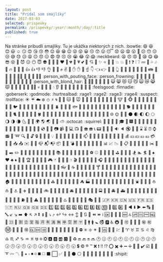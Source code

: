 ```yaml
---
layout: post
title: "Pridal som smajlíky"
date: 2017-03-03
selected: prispevky
permalink: /prispevky/:year/:month/:day/:title
published: true
---
```


Na stránke pribudli smajlíky. Tu je ukážka niektorých z nich.
    :bowtie:
    :smile:
    :laughing:
    :blush:
    :smiley:
    :relaxed:
    :smirk:
    :heart_eyes:
    :kissing_heart:
    :kissing_closed_eyes:
    :flushed:
    :relieved:
    :satisfied:
    :grin:
    :wink:
    :stuck_out_tongue_winking_eye:
    :stuck_out_tongue_closed_eyes:
    :grinning:
    :kissing:
    :kissing_smiling_eyes:
    :stuck_out_tongue:
    :sleeping:
    :worried:
    :frowning:
    :anguished:
    :open_mouth:
    :grimacing:
    :confused:
    :hushed:
    :expressionless:
    :unamused:
    :sweat_smile:
    :sweat:
    :disappointed_relieved:
    :weary:
    :pensive:
    :disappointed:
    :confounded:
    :fearful:
    :cold_sweat:
    :persevere:
    :cry:
    :sob:
    :joy:
    :astonished:
    :scream:
    :neckbeard:
    :tired_face:
    :angry:
    :rage:
    :triumph:
    :sleepy:
    :yum:
    :mask:
    :sunglasses:
    :dizzy_face:
    :imp:
    :smiling_imp:
    :neutral_face:
    :no_mouth:
    :innocent:
    :alien:
    :yellow_heart:
    :blue_heart:
    :purple_heart:
    :heart:
    :green_heart:
    :broken_heart:
    :heartbeat:
    :heartpulse:
    :two_hearts:
    :revolving_hearts:
    :cupid:
    :sparkling_heart:
    :sparkles:
    :star:
    :star2:
    :dizzy:
    :boom:
    :collision:
    :anger:
    :exclamation:
    :question:
    :grey_exclamation:
    :grey_question:
    :zzz:
    :dash:
    :sweat_drops:
    :notes:
    :musical_note:
    :fire:
    :hankey:
    :poop:
    :shit:
    :+1:
    :thumbsup:
    :-1:
    :thumbsdown:
    :ok_hand:
    :punch:
    :facepunch:
    :fist:
    :v:
    :wave:
    :hand:
    :raised_hand:
    :open_hands:
    :point_up:
    :point_down:
    :point_left:
    :point_right:
    :raised_hands:
    :pray:
    :point_up_2:
    :clap:
    :muscle:
    :metal:
    :fu:
    :runner:
    :running:
    :couple:
    :family:
    :two_men_holding_hands:
    :two_women_holding_hands:
    :dancer:
    :dancers:
    :ok_woman:
    :no_good:
    :information_desk_person:
    :raising_hand:
    :bride_with_veil:
    :person_with_pouting_face:
    :person_frowning:
    :bow:
    :couple_with_heart:
    :massage:
    :haircut:
    :nail_care:
    :boy:
    :girl:
    :woman:
    :man:
    :baby:
    :older_woman:
    :older_man:
    :person_with_blond_hair:
    :man_with_gua_pi_mao:
    :man_with_turban:
    :construction_worker:
    :cop:
    :angel:
    :princess:
    :smiley_cat:
    :smile_cat:
    :heart_eyes_cat:
    :kissing_cat:
    :smirk_cat:
    :scream_cat:
    :crying_cat_face:
    :joy_cat:
    :pouting_cat:
    :japanese_ogre:
    :japanese_goblin:
    :see_no_evil:
    :hear_no_evil:
    :speak_no_evil:
    :guardsman:
    :skull:
    :feet:
    :lips:
    :kiss:
    :droplet:
    :ear:
    :eyes:
    :nose:
    :tongue:
    :love_letter:
    :bust_in_silhouette:
    :busts_in_silhouette:
    :speech_balloon:
    :thought_balloon:
    :feelsgood:
    :finnadie:
    :goberserk:
    :godmode:
    :hurtrealbad:
    :rage1:
    :rage2:
    :rage3:
    :rage4:
    :suspect:
    :trollface:
    :sunny:
    :umbrella:
    :cloud:
    :snowflake:
    :snowman:
    :zap:
    :cyclone:
    :foggy:
    :ocean:
    :cat:
    :dog:
    :mouse:
    :hamster:
    :rabbit:
    :wolf:
    :frog:
    :tiger:
    :koala:
    :bear:
    :pig:
    :pig_nose:
    :cow:
    :boar:
    :monkey_face:
    :monkey:
    :horse:
    :racehorse:
    :camel:
    :sheep:
    :elephant:
    :panda_face:
    :snake:
    :bird:
    :baby_chick:
    :hatched_chick:
    :hatching_chick:
    :chicken:
    :penguin:
    :turtle:
    :bug:
    :honeybee:
    :ant:
    :beetle:
    :snail:
    :octopus:
    :tropical_fish:
    :fish:
    :whale:
    :whale2:
    :dolphin:
    :cow2:
    :ram:
    :rat:
    :water_buffalo:
    :tiger2:
    :rabbit2:
    :dragon:
    :goat:
    :rooster:
    :dog2:
    :pig2:
    :mouse2:
    :ox:
    :dragon_face:
    :blowfish:
    :crocodile:
    :dromedary_camel:
    :leopard:
    :cat2:
    :poodle:
    :paw_prints:
    :bouquet:
    :cherry_blossom:
    :tulip:
    :four_leaf_clover:
    :rose:
    :sunflower:
    :hibiscus:
    :maple_leaf:
    :leaves:
    :fallen_leaf:
    :herb:
    :mushroom:
    :cactus:
    :palm_tree:
    :evergreen_tree:
    :deciduous_tree:
    :chestnut:
    :seedling:
    :blossom:
    :ear_of_rice:
    :shell:
    :globe_with_meridians:
    :sun_with_face:
    :full_moon_with_face:
    :new_moon_with_face:
    :new_moon:
    :waxing_crescent_moon:
    :first_quarter_moon:
    :waxing_gibbous_moon:
    :full_moon:
    :waning_gibbous_moon:
    :last_quarter_moon:
    :waning_crescent_moon:
    :last_quarter_moon_with_face:
    :first_quarter_moon_with_face:
    :crescent_moon:
    :earth_africa:
    :earth_americas:
    :earth_asia:
    :volcano:
    :milky_way:
    :partly_sunny:
    :octocat:
    :squirrel:
    :bamboo:
    :gift_heart:
    :dolls:
    :school_satchel:
    :mortar_board:
    :flags:
    :fireworks:
    :sparkler:
    :wind_chime:
    :rice_scene:
    :jack_o_lantern:
    :ghost:
    :santa:
    :christmas_tree:
    :gift:
    :bell:
    :no_bell:
    :tanabata_tree:
    :tada:
    :confetti_ball:
    :balloon:
    :crystal_ball:
    :cd:
    :dvd:
    :floppy_disk:
    :camera:
    :video_camera:
    :movie_camera:
    :computer:
    :tv:
    :iphone:
    :phone:
    :telephone:
    :telephone_receiver:
    :pager:
    :fax:
    :minidisc:
    :vhs:
    :sound:
    :speaker:
    :mute:
    :loudspeaker:
    :mega:
    :hourglass:
    :hourglass_flowing_sand:
    :alarm_clock:
    :watch:
    :radio:
    :satellite:
    :loop:
    :mag:
    :mag_right:
    :unlock:
    :lock:
    :lock_with_ink_pen:
    :closed_lock_with_key:
    :key:
    :bulb:
    :flashlight:
    :high_brightness:
    :low_brightness:
    :electric_plug:
    :battery:
    :calling:
    :email:
    :mailbox:
    :postbox:
    :bath:
    :bathtub:
    :shower:
    :toilet:
    :wrench:
    :nut_and_bolt:
    :hammer:
    :seat:
    :moneybag:
    :yen:
    :dollar:
    :pound:
    :euro:
    :credit_card:
    :money_with_wings:
    :e-mail:
    :inbox_tray:
    :outbox_tray:
    :envelope:
    :incoming_envelope:
    :postal_horn:
    :mailbox_closed:
    :mailbox_with_mail:
    :mailbox_with_no_mail:
    :package:
    :door:
    :smoking:
    :bomb:
    :gun:
    :hocho:
    :pill:
    :syringe:
    :page_facing_up:
    :page_with_curl:
    :bookmark_tabs:
    :bar_chart:
    :chart_with_upwards_trend:
    :chart_with_downwards_trend:
    :scroll:
    :clipboard:
    :calendar:
    :date:
    :card_index:
    :file_folder:
    :open_file_folder:
    :scissors:
    :pushpin:
    :paperclip:
    :black_nib:
    :pencil2:
    :straight_ruler:
    :triangular_ruler:
    :closed_book:
    :green_book:
    :blue_book:
    :orange_book:
    :notebook:
    :notebook_with_decorative_cover:
    :ledger:
    :books:
    :bookmark:
    :name_badge:
    :microscope:
    :telescope:
    :newspaper:
    :football:
    :basketball:
    :soccer:
    :baseball:
    :tennis:
    :8ball:
    :rugby_football:
    :bowling:
    :golf:
    :mountain_bicyclist:
    :bicyclist:
    :horse_racing:
    :snowboarder:
    :swimmer:
    :surfer:
    :ski:
    :spades:
    :hearts:
    :clubs:
    :diamonds:
    :gem:
    :ring:
    :trophy:
    :musical_score:
    :musical_keyboard:
    :violin:
    :space_invader:
    :video_game:
    :black_joker:
    :flower_playing_cards:
    :game_die:
    :dart:
    :mahjong:
    :clapper:
    :memo:
    :pencil:
    :book:
    :art:
    :microphone:
    :headphones:
    :trumpet:
    :saxophone:
    :guitar:
    :shoe:
    :sandal:
    :high_heel:
    :lipstick:
    :boot:
    :shirt:
    :tshirt:
    :necktie:
    :womans_clothes:
    :dress:
    :running_shirt_with_sash:
    :jeans:
    :kimono:
    :bikini:
    :ribbon:
    :tophat:
    :crown:
    :womans_hat:
    :mans_shoe:
    :closed_umbrella:
    :briefcase:
    :handbag:
    :pouch:
    :purse:
    :eyeglasses:
    :fishing_pole_and_fish:
    :coffee:
    :tea:
    :sake:
    :baby_bottle:
    :beer:
    :beers:
    :cocktail:
    :tropical_drink:
    :wine_glass:
    :fork_and_knife:
    :pizza:
    :hamburger:
    :fries:
    :poultry_leg:
    :meat_on_bone:
    :spaghetti:
    :curry:
    :fried_shrimp:
    :bento:
    :sushi:
    :fish_cake:
    :rice_ball:
    :rice_cracker:
    :rice:
    :ramen:
    :stew:
    :oden:
    :dango:
    :egg:
    :bread:
    :doughnut:
    :custard:
    :icecream:
    :ice_cream:
    :shaved_ice:
    :birthday:
    :cake:
    :cookie:
    :chocolate_bar:
    :candy:
    :lollipop:
    :honey_pot:
    :apple:
    :green_apple:
    :tangerine:
    :lemon:
    :cherries:
    :grapes:
    :watermelon:
    :strawberry:
    :peach:
    :melon:
    :banana:
    :pear:
    :pineapple:
    :sweet_potato:
    :eggplant:
    :tomato:
    :corn:
    :house:
    :house_with_garden:
    :school:
    :office:
    :post_office:
    :hospital:
    :bank:
    :convenience_store:
    :love_hotel:
    :hotel:
    :wedding:
    :church:
    :department_store:
    :european_post_office:
    :city_sunrise:
    :city_sunset:
    :japanese_castle:
    :european_castle:
    :tent:
    :factory:
    :tokyo_tower:
    :japan:
    :mount_fuji:
    :sunrise_over_mountains:
    :sunrise:
    :stars:
    :statue_of_liberty:
    :bridge_at_night:
    :carousel_horse:
    :rainbow:
    :ferris_wheel:
    :fountain:
    :roller_coaster:
    :ship:
    :speedboat:
    :boat:
    :sailboat:
    :rowboat:
    :anchor:
    :rocket:
    :airplane:
    :helicopter:
    :steam_locomotive:
    :tram:
    :mountain_railway:
    :bike:
    :aerial_tramway:
    :suspension_railway:
    :mountain_cableway:
    :tractor:
    :blue_car:
    :oncoming_automobile:
    :car:
    :red_car:
    :taxi:
    :oncoming_taxi:
    :articulated_lorry:
    :bus:
    :oncoming_bus:
    :rotating_light:
    :police_car:
    :oncoming_police_car:
    :fire_engine:
    :ambulance:
    :minibus:
    :truck:
    :train:
    :station:
    :train2:
    :bullettrain_front:
    :bullettrain_side:
    :light_rail:
    :monorail:
    :railway_car:
    :trolleybus:
    :ticket:
    :fuelpump:
    :vertical_traffic_light:
    :traffic_light:
    :warning:
    :construction:
    :beginner:
    :atm:
    :slot_machine:
    :busstop:
    :barber:
    :hotsprings:
    :checkered_flag:
    :crossed_flags:
    :izakaya_lantern:
    :moyai:
    :circus_tent:
    :performing_arts:
    :round_pushpin:
    :triangular_flag_on_post:
    :jp:
    :kr:
    :cn:
    :us:
    :fr:
    :es:
    :it:
    :ru:
    :gb:
    :uk:
    :de:
    :one:
    :two:
    :three:
    :four:
    :five:
    :six:
    :seven:
    :eight:
    :nine:
    :keycap_ten:
    :1234:
    :zero:
    :hash:
    :symbols:
    :arrow_backward:
    :arrow_down:
    :arrow_forward:
    :arrow_left:
    :capital_abcd:
    :abcd:
    :abc:
    :arrow_lower_left:
    :arrow_lower_right:
    :arrow_right:
    :arrow_up:
    :arrow_upper_left:
    :arrow_upper_right:
    :arrow_double_down:
    :arrow_double_up:
    :arrow_down_small:
    :arrow_heading_down:
    :arrow_heading_up:
    :leftwards_arrow_with_hook:
    :arrow_right_hook:
    :left_right_arrow:
    :arrow_up_down:
    :arrow_up_small:
    :arrows_clockwise:
    :arrows_counterclockwise:
    :rewind:
    :fast_forward:
    :information_source:
    :ok:
    :twisted_rightwards_arrows:
    :repeat:
    :repeat_one:
    :new:
    :top:
    :up:
    :cool:
    :free:
    :ng:
    :cinema:
    :koko:
    :signal_strength:
    :u5272:
    :u5408:
    :u55b6:
    :u6307:
    :u6708:
    :u6709:
    :u6e80:
    :u7121:
    :u7533:
    :u7a7a:
    :u7981:
    :sa:
    :restroom:
    :mens:
    :womens:
    :baby_symbol:
    :no_smoking:
    :parking:
    :wheelchair:
    :metro:
    :baggage_claim:
    :accept:
    :wc:
    :potable_water:
    :put_litter_in_its_place:
    :secret:
    :congratulations:
    :m:
    :passport_control:
    :left_luggage:
    :customs:
    :ideograph_advantage:
    :cl:
    :sos:
    :id:
    :no_entry_sign:
    :underage:
    :no_mobile_phones:
    :do_not_litter:
    :non-potable_water:
    :no_bicycles:
    :no_pedestrians:
    :children_crossing:
    :no_entry:
    :eight_spoked_asterisk:
    :sparkle:
    :eight_pointed_black_star:
    :heart_decoration:
    :vs:
    :vibration_mode:
    :mobile_phone_off:
    :chart:
    :currency_exchange:
    :aries:
    :taurus:
    :gemini:
    :cancer:
    :leo:
    :virgo:
    :libra:
    :scorpius:
    :sagittarius:
    :capricorn:
    :aquarius:
    :pisces:
    :ophiuchus:
    :six_pointed_star:
    :negative_squared_cross_mark:
    :a:
    :b:
    :ab:
    :o2:
    :diamond_shape_with_a_dot_inside:
    :recycle:
    :end:
    :back:
    :on:
    :soon:
    :clock1:
    :clock130:
    :clock10:
    :clock1030:
    :clock11:
    :clock1130:
    :clock12:
    :clock1230:
    :clock2:
    :clock230:
    :clock3:
    :clock330:
    :clock4:
    :clock430:
    :clock5:
    :clock530:
    :clock6:
    :clock630:
    :clock7:
    :clock730:
    :clock8:
    :clock830:
    :clock9:
    :clock930:
    :heavy_dollar_sign:
    :copyright:
    :registered:
    :tm:
    :x:
    :heavy_exclamation_mark:
    :bangbang:
    :interrobang:
    :o:
    :heavy_multiplication_x:
    :heavy_plus_sign:
    :heavy_minus_sign:
    :heavy_division_sign:
    :white_flower:
    :100:
    :heavy_check_mark:
    :ballot_box_with_check:
    :radio_button:
    :link:
    :curly_loop:
    :wavy_dash:
    :part_alternation_mark:
    :trident:
    :black_small_square:
    :white_small_square:
    :black_medium_small_square:
    :white_medium_small_square:
    :black_medium_square:
    :white_medium_square:
    :black_large_square:
    :white_large_square:
    :white_check_mark:
    :black_square_button:
    :white_square_button:
    :black_circle:
    :white_circle:
    :red_circle:
    :large_blue_circle:
    :large_blue_diamond:
    :large_orange_diamond:
    :small_blue_diamond:
    :small_orange_diamond:
    :small_red_triangle:
    :small_red_triangle_down:
    :shipit:
